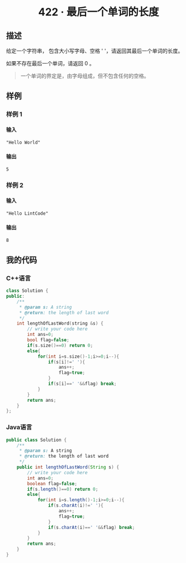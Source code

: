 # <center> 422 · 最后一个单词的长度

## 描述

给定一个字符串， 包含大小写字母、空格 ' '，请返回其最后一个单词的长度。

如果不存在最后一个单词，请返回 0 。

> 一个单词的界定是，由字母组成，但不包含任何的空格。

## 样例

### 样例 1

#### 输入

```txt
"Hello World"
```

#### 输出

```txt
5
```

### 样例 2

#### 输入

```txt
"Hello LintCode"
```

#### 输出

```txt
8
```

## 我的代码

### C++语言

```c++
class Solution {
public:
    /**
     * @param s: A string
     * @return: the length of last word
     */
    int lengthOfLastWord(string &s) {
        // write your code here
        int ans=0;
        bool flag=false;
        if(s.size()==0) return 0;
        else{
            for(int i=s.size()-1;i>=0;i--){
                if(s[i]!=' '){
                    ans++;
                    flag=true;
                }
                if(s[i]==' '&&flag) break;
            }
        }
        return ans;
    }
};
```

### Java语言

```java
public class Solution {
    /**
     * @param s: A string
     * @return: the length of last word
     */
    public int lengthOfLastWord(String s) {
        // write your code here
        int ans=0;
        boolean flag=false;
        if(s.length()==0) return 0;
        else{
            for(int i=s.length()-1;i>=0;i--){
                if(s.charAt(i)!=' '){
                    ans++;
                    flag=true;
                }
                if(s.charAt(i)==' '&&flag) break;
            }
        }
        return ans;
    }
}
```